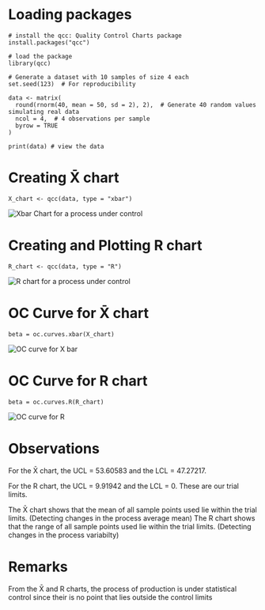 # Loading packages
```{r}
# install the qcc: Quality Control Charts package
install.packages("qcc")

# load the package
library(qcc)

```

```{r}
# Generate a dataset with 10 samples of size 4 each
set.seed(123)  # For reproducibility

data <- matrix(
  round(rnorm(40, mean = 50, sd = 2), 2),  # Generate 40 random values simulating real data
  ncol = 4,  # 4 observations per sample
  byrow = TRUE
)

print(data) # view the data
```

# Creating X̄ chart
```{r}
X_chart <- qcc(data, type = "xbar")

```
![Xbar Chart for a process under control](https://github.com/user-attachments/assets/ffda37f6-62ac-42be-a4f1-e637923b001a)


# Creating and Plotting R chart
```{r}
R_chart <- qcc(data, type = "R")

```
![R chart for a process under control](https://github.com/user-attachments/assets/0696a34c-4460-4b81-a20c-8ace943fb377)

# OC Curve for X̄ chart
```{r}
beta = oc.curves.xbar(X_chart)

```
![OC curve for X bar](https://github.com/user-attachments/assets/dd05dd60-da9f-43fe-ad0a-9beae8e8f94d)

# OC Curve for R chart
```{r}
beta = oc.curves.R(R_chart)

```
![OC curve for R](https://github.com/user-attachments/assets/91e755f4-a654-4f78-bd6e-3137ff5f7cab)


# Observations
For the X̄ chart, the UCL = 53.60583 and the LCL =  47.27217. 

For the R chart, the UCL = 9.91942 and the LCL = 0. These are our trial limits.

The X̄ chart shows that the mean of all sample points used lie within the trial limits. (Detecting changes in the process average mean)
The R chart shows that the range of all sample points used lie within the trial limits. (Detecting changes in the process variabilty)

# Remarks
From the X̄ and R charts, the process of production is under statistical control since their is no point that lies outside the control limits

